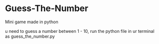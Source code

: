 # Guess-The-Number
Mini game made in python


u need to guess a number between 1 - 10, run the python file in ur terminal as guess_the_number.py
